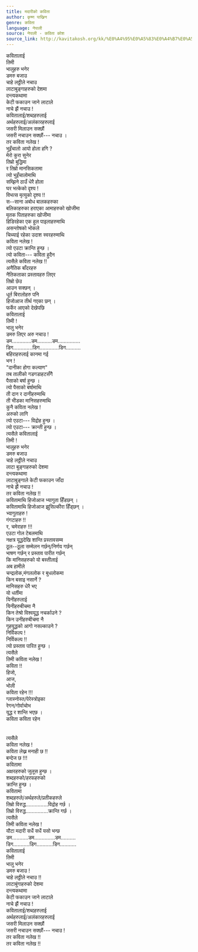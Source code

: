 ```yaml
---
title: मदारीको कविता
author: कृष्ण पाख्रिन
genre: कविता
language: नेपाली
source: नेपाली - कविता कोश
source_link: http://kavitakosh.org/kk/%E0%A4%95%E0%A5%83%E0%A4%B7%E0%A5%8D%E0%A4%A3_%E0%A4%AA%E0%A4%BE%E0%A4%96%E0%A5%8D%E0%A4%B0%E0%A4%BF%E0%A4%A8
---
```


कवितालाई  
तिमी  
भालुहरु भनेर  
डमरु बजाउ  
चाहे लठ्ठीले नचाउ  
लाटाबुङ्गाहरुको देशमा  
दन्त्यकथामा  
केटी फकाउन जाने लाटाले  
नाचे झैं नचाउ !  
कवितालाई/शब्दहरुलाई  
अर्थहरुलाई/अलंकारहरुलाई  
जसरी मिलाउन सक्छौं  
जसरी नचाउन सक्छौं--- नचाउ ।  
तर कविता नलेख !  
भुइँचालो आयो होला हगि ?  
मेरो कुरा सुनेर  
तिम्रो बुद्धिमा  
र तिम्रो मानसिकतामा  
त्यो भुइँचालोमाथि  
सम्झिने ठाउँ धेरै होला  
घर भत्केको दृश्य !  
विभत्स मृत्युको दृश्य !!  
स--साना अबोध बालकहरुका  
बलिकाहरुका हराएका आमाहरुको खोजीमा  
मृतक पिताहरुका खोजीमा  
हिडिरहेका एक हूल पाइलाहरुमाथि  
असन्तोषको भोकले  
चिच्याई रहेका उदाश स्वरहरुमाथि  
कविता नलेख !  
त्यो एउटा क्रान्ति हुन्छ ।  
त्यो कविता--- कविता हुदैन  
त्यसैले कविता नलेख !!  
अनैतिक बाँदरहरु  
नैतिकताका प्रस्तावहरु लिएर  
तिम्रो छेउ  
आउन सक्छन् ।  
धूर्त बिरालोहरु पनि  
हिजोआज तीर्थ गएका छन् ।  
फर्केर आएको देखेपछि  
कवितालाई  
तिमी !  
भालु भनेर  
डमरु लिएर अरु नचाउ !  
डम.............डम..........डम...............  
डिग.............डिग.............डिग..........  
बहिराहरुलाई कानमा गई  
भन !  
"दानीका होगा कल्याण"  
तब तालीको गडगडाहटसँगै  
पैसाको बर्षा हुन्छ ।  
त्यो पैसाको बर्षामाथि  
ती दान र दानीहरुमाथि  
ती भीडका मानिसहरुमाथि  
कुनै कविता नलेख !  
अरुको लागि  
त्यो एउटा--- विद्रोह हुन्छ ।  
त्यो एउटा--- क्रान्ती हुन्छ ।  
त्यसैले कवितालाई  
तिमी !  
भालुहरु भनेर  
डमरु बजाउ  
चाहे लठ्ठीले नचाउ  
लाटा बुङ्गाहरुको देशमा  
दन्त्यकथामा  
लाटाबुङ्गाले केटी फकाउन जाँदा  
नाचे झैं नचाउ !  
तर कविता नलेख !!  
कवितामाथि हिजोआज भ्यागुता हिँडछन् ।  
कवितामाथि हिजोआज झुसिल्कीरा हिँड्छन् ।  
भ्यागुताहरु !  
गंगटाहरु !!  
र, चमेराहरु !!!  
एउटा गोल टेबलमाथि  
नक्षत्र यूद्धदेखि शान्ति प्रस्तावसम्म  
ठूल--ठूला सम्मेलन गर्छन्/निर्णय गर्छन्  
भाषण गर्छन् र प्रस्ताव पारीत गर्छन्  
कि मानिसहरुको यो बस्तीलाई  
अब हामीले  
चन्द्रलोक,मंगललोक र बुधलोकमा  
किन बसाइ नसार्ने ?  
मानिसहरु धेरै भए  
यो धर्तीमा  
यिनीहरुलाई  
यिनीहरुबीचमा नै  
किन तेश्रो विश्वयूद्ध नचर्काउने ?  
किन उनीहरुबीचमा नै  
गृहयूद्धको आगो नसल्काउने ?  
निर्विकल्प !  
निर्विकल्प !!  
त्यो प्रस्ताव पारित हुन्छ ।  
त्यसैले  
तिमी कविता नलेख !  
कविता !!  
हिजो,  
आज,  
भोली  
कविता रहेन !!!  
ग्लास्नोस्त/पेरेस्त्रोइका  
रेगन/गोर्वाचोभ  
यूद्ध र शान्ति भएछ ।  
कविता कविता रहेन  
   
   
त्यसैले  
कविता नलेख !  
कविता लेख्न मनाही छ !!  
बन्देज छ !!!  
कवितामा  
अक्षरहरुको जुलूस हुन्छ ।  
शब्दहरुको/हरफहरुको  
क्रान्ति हुन्छ ।  
कवितामा  
शब्दहरुले/अर्थहरुले/प्रतीकहरुले  
तिम्रो विरुद्ध...............विद्रोह गर्छ ।  
तिम्रो विरुद्ध...............क्रान्ति गर्छ ।  
त्यसैले  
तिमी कविता नलेख !  
यौटा मदारी सधैं सधैं यसो भन्छ  
डम...........डम..............डम..........  
डिग...........डिग...........डिग...........  
कवितालाई  
तिमी  
भालु भनेर  
डमरु बजाउ !  
चाहे लठ्ठीले नचाउ !!  
लाटाबुंगाहरुको देशमा  
दन्त्यकथामा  
केटी फकाउन जाने लाटाले  
नाचे झैं नचाउ !  
कवितालाई/शब्दहरुलाई  
अर्थहरुलाई/अलंकारहरुलाई  
जसरी मिलाउन सक्छौं  
जसरी नचाउन सक्छौं--- नचाउ !  
तर कविता नलेख !!  
तर कविता नलेख !!
